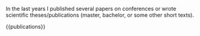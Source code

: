 In the last years I published several papers on conferences or wrote scientific theses/publications (master, bachelor, or some other short texts).

{{publications}}